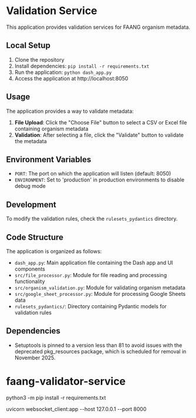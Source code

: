 # Validation Service

This application provides validation services for FAANG organism metadata.

## Local Setup

1. Clone the repository
2. Install dependencies: `pip install -r requirements.txt`
3. Run the application: `python dash_app.py`
4. Access the application at http://localhost:8050

## Usage

The application provides a way to validate metadata:

1. **File Upload**: Click the "Choose File" button to select a CSV or Excel file containing organism metadata
2. **Validation**: After selecting a file, click the "Validate" button to validate the metadata

## Environment Variables

- `PORT`: The port on which the application will listen (default: 8050)
- `ENVIRONMENT`: Set to 'production' in production environments to disable debug mode

## Development

To modify the validation rules, check the `rulesets_pydantics` directory.

## Code Structure

The application is organized as follows:

- `dash_app.py`: Main application file containing the Dash app and UI components
- `src/file_processor.py`: Module for file reading and processing functionality
- `src/organism_validation.py`: Module for validating organism metadata
- `src/google_sheet_processor.py`: Module for processing Google Sheets data
- `rulesets_pydantics/`: Directory containing Pydantic models for validation rules

## Dependencies

- Setuptools is pinned to a version less than 81 to avoid issues with the deprecated pkg_resources package, which is scheduled for removal in November 2025.

# faang-validator-service

python3 -m pip install -r requirements.txt

uvicorn websocket_client:app --host 127.0.0.1 --port 8000
